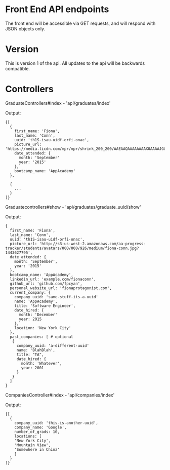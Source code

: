 # Front End API endpoints

The front end will be accessible via GET requests, and will respond with JSON objects only.

# Version

This is version 1 of the api. All updates to the api will be backwards compatible.

# Controllers

GraduateControllers#index - 'api/graduates/index'

Output:
```
{[
  {
    first_name: 'Fiona',
    last_name: 'Conn',
    uuid: 'th1S-isau-uidf-orfi-onac',
    picture_url: 'https://media.licdn.com/mpr/mpr/shrink_200_200/AAEAAQAAAAAAAAX0AAAAJGUxOTU3MjhjLTBiZmYtNDBmMi04NTRhLWZmOTJjMDZiZjNhMg.jpg',
    date_attended: {
      month: 'September'
      year: '2015'
    },
    bootcamp_name: 'AppAcademy'
  },

  {
    ...
  }
]}

```

Graduatecontrollers#show - 'api/graduates/graduate_uuid/show'

Output:
```
{
  first_name: 'Fiona',
  last_name: 'Conn',
  uuid: 'th1S-isau-uidf-orfi-onac',
  picture_url: 'http://s3-us-west-2.amazonaws.com/aa-progress-tracker/students/avatars/000/000/926/medium/fiona-conn.jpg?1443627795',
  date_attended: {
    month: 'September',
    year: '2015'
  },
  bootcamp_name: 'AppAcademy',
  linkedin_url: 'example.com/fionaconn',
  github_url: 'github.com/fpcyan',
  personal_website_url: 'fionaprotagonist.com',
  current_company: {
    company_uuid: 'same-stuff-its-a-uuid'
    name: 'AppAcademy',
    title: 'Software Engineer',
    date_hired: {
      month: 'December'
      year: 2015
    },
    location: 'New York City'
  },
  past_companies: [ # optional
   {
     company_uuid: 'a-different-uuid'
     name: 'BlahBlah',
     title: "TA",
     date_hired: {
       month: 'Whatever',
       year: 2001
     }
   }
  ]
}
```

CompaniesController#index - 'api/companies/index'

Output:
```
{[
  {
    company_uuid: 'this-is-another-uuid',
    company_name: 'Google',
    number_of_grads: 10,
    locations: [
    'New York City',
    'Mountain View',
    'Somewhere in China'
    ]
  }
]}
```
